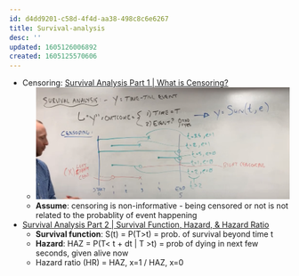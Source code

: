 ```yaml
---
id: d4dd9201-c58d-4f4d-aa38-498c8c6e6267
title: Survival-analysis
desc: ''
updated: 1605126006892
created: 1605125570606
---
```

- Censoring: [Survival Analysis Part 1 | What is Censoring?
](https://www.youtube.com/watch?v=vX3l36ptrTU)
    - ![](/assets/images/2020-11-11-15-12-53.png)
    - **Assume**: censoring is non-informative - being censored or not is not related to the probablity of event happening
- [Survival Analysis Part 2 | Survival Function, Hazard, & Hazard Ratio](https://www.youtube.com/watch?v=MdmWdIV5k-I)
    - **Survival function**: S(t) = P(T>t) = prob. of survival beyond time t
    - **Hazard**: HAZ = P(T< t + dt | T >t)
             = prob of dying in next few seconds, given alive now
    - Hazard ratio (HR) = HAZ, x=1 / HAZ, x=0 
